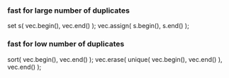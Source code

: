 ### fast for large number of duplicates
set<int> s( vec.begin(), vec.end() );
vec.assign( s.begin(), s.end() );
  
### fast for low number of duplicates
sort( vec.begin(), vec.end() );
vec.erase( unique( vec.begin(), vec.end() ), vec.end() );
  
